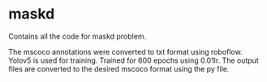 # maskd

Contains all the code for maskd problem.

The mscoco annotations were converted to txt format using roboflow. Yolov5 is used for training. Trained for 600 epochs using 0.01lr. The output files are converted to the desired mscoco format using the py file.
